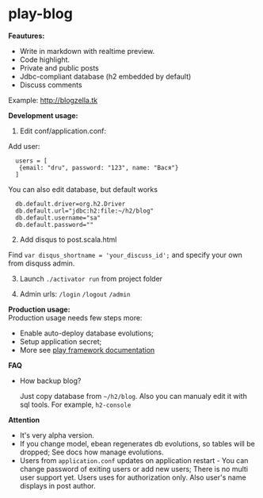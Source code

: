 # play-blog  



**Feautures:**
* Write in markdown with realtime preview.
* Code highlight.
* Private and public posts
* Jdbc-compliant database (h2 embedded by default)
* Discuss comments 

Example: http://blogzella.tk

**Development usage:**  
 
 1. Edit conf/application.conf:  
 
 Add user:
 
      users = [
       {email: "dru", password: "123", name: "Вася"}
      ]
 
 You can also edit database, but default works
 
      db.default.driver=org.h2.Driver
      db.default.url="jdbc:h2:file:~/h2/blog"
      db.default.username="sa"
      db.default.password=""

 2. Add disqus to post.scala.html
 
 Find `var disqus_shortname = 'your_discuss_id';` and specify your own from disquss admin.

 3. Launch `./activator run` from project folder
 
 4. Admin urls: `/login` `/logout` `/admin`
 
**Production usage:**   
 Production usage needs few steps more:
* Enable auto-deploy database evolutions; 
* Setup application secret;
* More see [play framework documentation](https://www.playframework.com/documentation/2.4.x/Home)

**FAQ**  

* How backup blog?

     Just copy database from `~/h2/blog`. Also you can manualy edit it with sql tools. For example, `h2-console`



**Attention** 
* It's very alpha version.
* If you change model, ebean regenerates db evolutions, so tables will be dropped; See docs how manage evolutions.
* Users from `application.conf` updates on application restart - You can change password of exiting users or add new users; There is no multi user support yet. Users uses for authorization only. Also user's name displays in post author.
